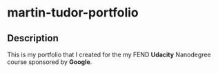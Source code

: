 # martin-tudor-portfolio

## Description

This is my portfolio that I created for the my FEND **Udacity** Nanodegree course sponsored by **Google**.
